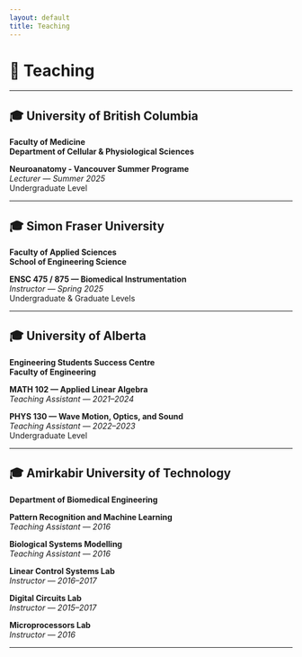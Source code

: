 ```yaml
---
layout: default
title: Teaching
---
```


# 📖 Teaching

---

## 🎓 University of British Columbia  
**Faculty of Medicine**  
**Department of Cellular & Physiological Sciences**

**Neuroanatomy - Vancouver Summer Programe**  
*Lecturer — Summer 2025*  
Undergraduate Level  

---

## 🎓 Simon Fraser University  
**Faculty of Applied Sciences**  
**School of Engineering Science**

**ENSC 475 / 875 — Biomedical Instrumentation**  
*Instructor — Spring 2025*  
Undergraduate & Graduate Levels  

---

## 🎓 University of Alberta  
**Engineering Students Success Centre**  
**Faculty of Engineering**

**MATH 102 — Applied Linear Algebra**  
*Teaching Assistant — 2021–2024*  

**PHYS 130 — Wave Motion, Optics, and Sound**  
*Teaching Assistant — 2022–2023*  
Undergraduate Level  

---

## 🎓 Amirkabir University of Technology  
**Department of Biomedical Engineering**

**Pattern Recognition and Machine Learning**  
*Teaching Assistant — 2016*

**Biological Systems Modelling**  
*Teaching Assistant — 2016*

**Linear Control Systems Lab**  
*Instructor — 2016–2017*

**Digital Circuits Lab**  
*Instructor — 2015–2017*

**Microprocessors Lab**  
*Instructor — 2016*

---
